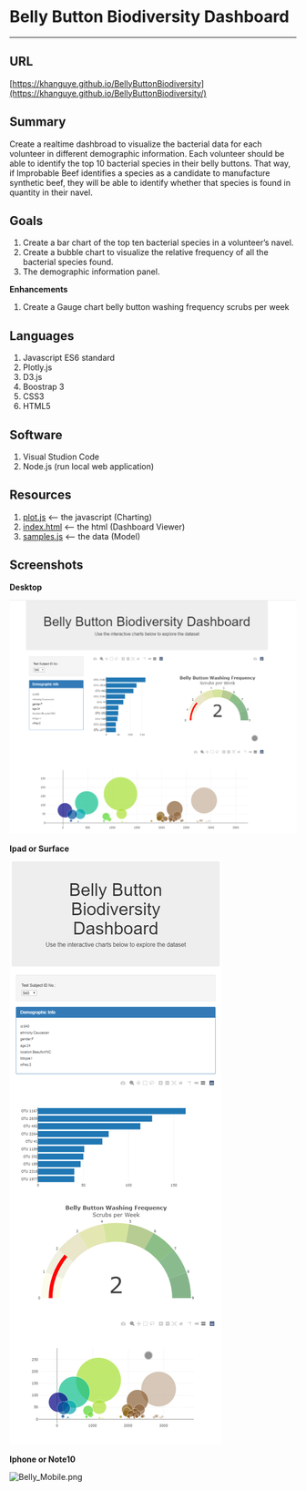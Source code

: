 # Belly Button Biodiversity Dashboard
---

**URL**
---

[https://khanguye.github.io/BellyButtonBiodiversity](https://khanguye.github.io/BellyButtonBiodiversity/)

**Summary**
---

Create a realtime dashbroad to visualize the bacterial data for each volunteer in different demographic information. Each volunteer should be able to identify the top 10 bacterial species in their belly buttons. That way, if Improbable Beef identifies a species as a candidate to manufacture synthetic beef, they will be able to identify whether that species is found in quantity in their navel.

**Goals**
---

1. Create a bar chart of the top ten bacterial species in a volunteer’s navel. 
2. Create a bubble chart to visualize the relative frequency of all the bacterial species found.
3. The demographic information panel.

**Enhancements**

1. Create a Gauge chart belly button washing frequency scrubs per week

**Languages**
---

1. Javascript ES6 standard
2. Plotly.js
3. D3.js
4. Boostrap 3 
5. CSS3 
6. HTML5

**Software**
---

1. Visual Studion Code
2. Node.js (run local web application)

**Resources**
--
1. [plot.js](static/js/plot.js) <-- the javascript (Charting)
2. [index.html](index.html) <-- the html (Dashboard Viewer)
3. [samples.js](static/data/samples.json) <-- the data (Model)

**Screenshots**
---

**Desktop**

![UFOs_Desktop.png](static/images/Belly_Desktop.png)

**Ipad or Surface**

![Belly_Ipad.png](static/images/Belly_Ipad.png)

**Iphone or Note10**

![Belly_Mobile.png](static/images/UFOs_Mobile.png)


